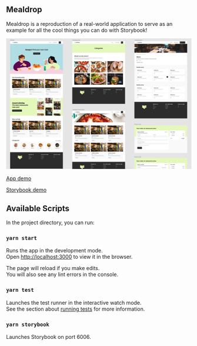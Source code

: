 ## Mealdrop

Mealdrop is a reproduction of a real-world application to serve as an example for all the cool things you can do with Storybook!

![](./.github/media/application-example.png)

[App demo](http://mealdrop.netlify.com/)

[Storybook demo](http://mealdrop.netlify.com/storybook)


## Available Scripts

In the project directory, you can run:

### `yarn start`

Runs the app in the development mode.<br />
Open [http://localhost:3000](http://localhost:3000) to view it in the browser.

The page will reload if you make edits.<br />
You will also see any lint errors in the console.

### `yarn test`

Launches the test runner in the interactive watch mode.<br />
See the section about [running tests](https://facebook.github.io/create-react-app/docs/running-tests) for more information.

### `yarn storybook`

Launches Storybook on port 6006.